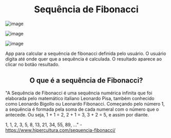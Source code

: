 <h1 align="center"> Sequência de Fibonacci </h1>

![image](https://user-images.githubusercontent.com/78871436/119389181-a3469300-bca1-11eb-89f0-4fa5e16b20a7.png)

![image](https://user-images.githubusercontent.com/78871436/119389224-b194af00-bca1-11eb-8a4f-ffe0829f2d55.png)

![image](https://user-images.githubusercontent.com/78871436/119389255-bf4a3480-bca1-11eb-8714-5a424190a660.png)

 
App para calcular a sequência de fibonacci definida pelo usuário.
O usuário digita até onde quer que a sequência é calculada. O resultado aparece ao clicar no botão resultado.

<h2 align="center"> O que é a sequência de Fibonacci? </h2>

"A Sequência de Fibonacci é uma sequência numérica infinita que foi elaborada pelo matemático italiano Leonardo Pisa, também conhecido como Leonardo Bigollo ou Leonardo Fibonacci. Começando pelo número 1, a sequência é formada pela soma de cada numeral com o número que o antecede. Ou seja, 1 + 1 = 2, 2 + 1 = 3, 3 + 2 = 5, e assim por diante.

1, 1, 2, 3, 5, 8, 13, 21, 34, 55, 89, ..." - https://www.hipercultura.com/sequencia-fibonacci/

